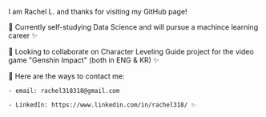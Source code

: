 I am Rachel L. and thanks for visiting my GitHub page!

🌿 Currently self-studying Data Science and will pursue a machince learning career ✨

🌿 Looking to collaborate on Character Leveling Guide project for the video game "Genshin Impact" (both in ENG & KR) ✨

🌿 Here are the ways to contact me:

    - email: rachel318318@gmail.com

    - LinkedIn: https://www.linkedin.com/in/rachel318/ ✨

<!---
rachel318318/rachel318318 is a ✨ special ✨ repository because its `README.md` (this file) appears on your GitHub profile.
You can click the Preview link to take a look at your changes.
--->
